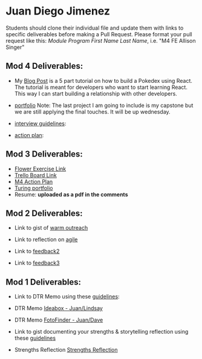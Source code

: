 # Juan Diego Jimenez
Students should clone their individual file and update them with links to specific deliverables before making a Pull Request. Please format your pull request like this: *Module Program First Name Last Name*, i.e. "M4 FE Allison Singer" 

## Mod 4 Deliverables:

* My [Blog Post](https://medium.com/@jdiejim/lets-build-a-pokedex-with-react-part-1-e1ba0b9387a7) is a 5 part tutorial on how to build a Pokedex using React. The tutorial is meant for developers who want to start learning React. This way I can start building a relationship with other developers.

* [portfolio](https://www.turing.io/alumni/juan-diego-jimenez) Note: The last project I am going to include is my capstone but we are still applying the final touches. It will be up wednesday.
* [interview guidelines](https://gist.github.com/jdiejim/fbdfccf625c6479223e37c608e5ca6e5):
* [action plan](https://gist.github.com/jdiejim/4f1e198d2fc0ed841aeee05b95cf35eb): 

## Mod 3 Deliverables:

* [Flower Exercise Link](https://gist.github.com/jdiejim/54105804d206542ba999af6c9c927ba4)
* [Trello Board Link](https://trello.com/b/SKFo4JjE/job-tracker)
* [M4 Action Plan](https://gist.github.com/jdiejim/77b1ddef405d5567c78f61a5354cff86)
* [Turing portfolio](https://www.turing.io/alumni/juan-diego-jimenez)
* Resume: **uploaded as a pdf in the comments**

## Mod 2 Deliverables:
* Link to gist of [warm outreach](https://gist.github.com/jdiejim/4cf0d02c61521e4d610091f39e718194)

* Link to reflection on [agile](https://gist.github.com/jdiejim/f09d345a0580781b50b7dccbd31c12b0)

* Link to [feedback2](https://gist.github.com/jdiejim/19bcb695a3f029225b360df02b11cb47)

* Link to [feedback3](https://gist.github.com/jdiejim/05faa3798af4bfe21471f011206f24f9)

## Mod 1 Deliverables:
* Link to DTR Memo using these [guidelines](https://github.com/turingschool/career-development-curriculum/blob/master/module_one/dtr_guidelines_memo.md):

* DTR Memo [Ideabox - Juan/Lindsay](https://gist.github.com/jdiejim/9bee3758ccbdbb7116291157befc6667)
* DTR Memo [FotoFinder - Juan/Dave](https://gist.github.com/jdiejim/84e6b7f310dde78291a40142b344e849)

* Link to gist documenting your strengths & storytelling reflection using these [guidelines](https://github.com/turingschool/career-development-curriculum/blob/master/module_one/strengths_storytelling_reflection.md)

* Strengths Reflection [Strengths Reflection](https://gist.github.com/jdiejim/39f8557594d3babcf6fb4b69f46c12f7)
